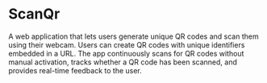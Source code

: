# ScanQr
A web application that lets users generate unique QR codes and scan them using their webcam. Users can create QR codes with unique identifiers embedded in a URL. The app continuously scans for QR codes without manual activation, tracks whether a QR code has been scanned, and provides real-time feedback to the user.
